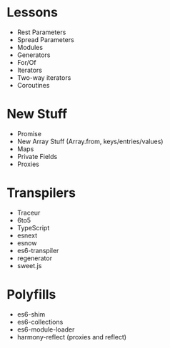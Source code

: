 # Lessons
 
- Rest Parameters
- Spread Parameters
- Modules
- Generators
- For/Of
- Iterators
- Two-way iterators
- Coroutines

# New Stuff

- Promise
- New Array Stuff (Array.from, keys/entries/values)
- Maps
- Private Fields
- Proxies


# Transpilers

- Traceur
- 6to5
- TypeScript
- esnext
- esnow
- es6-transpiler
- regenerator
- sweet.js

# Polyfills
- es6-shim
- es6-collections
- es6-module-loader
- harmony-reflect (proxies and reflect)

